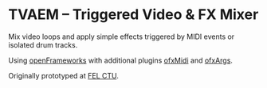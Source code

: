 # TVAEM – Triggered Video & FX Mixer

Mix video loops and apply simple effects triggered by MIDI events or isolated drum tracks.

Using [openFrameworks](https://openframeworks.cc) with additional plugins [ofxMidi](https://github.com/gllmAR/ofxMidi) and [ofxArgs](https://github.com/outsidecontext/ofxArgs).

Originally prototyped at [FEL CTU](https://www.fel.cvut.cz/en).
